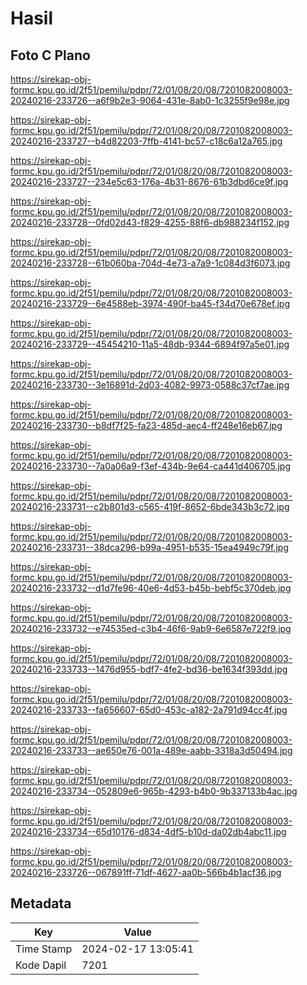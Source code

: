 # Hasil

## Foto C Plano

https://sirekap-obj-formc.kpu.go.id/2f51/pemilu/pdpr/72/01/08/20/08/7201082008003-20240216-233726--a6f9b2e3-9064-431e-8ab0-1c3255f9e98e.jpg

https://sirekap-obj-formc.kpu.go.id/2f51/pemilu/pdpr/72/01/08/20/08/7201082008003-20240216-233727--b4d82203-7ffb-4141-bc57-c18c6a12a765.jpg

https://sirekap-obj-formc.kpu.go.id/2f51/pemilu/pdpr/72/01/08/20/08/7201082008003-20240216-233727--234e5c63-176a-4b31-8676-61b3dbd6ce9f.jpg

https://sirekap-obj-formc.kpu.go.id/2f51/pemilu/pdpr/72/01/08/20/08/7201082008003-20240216-233728--0fd02d43-f829-4255-88f6-db988234f152.jpg

https://sirekap-obj-formc.kpu.go.id/2f51/pemilu/pdpr/72/01/08/20/08/7201082008003-20240216-233728--61b060ba-704d-4e73-a7a9-1c084d3f6073.jpg

https://sirekap-obj-formc.kpu.go.id/2f51/pemilu/pdpr/72/01/08/20/08/7201082008003-20240216-233729--6e4588eb-3974-490f-ba45-f34d70e678ef.jpg

https://sirekap-obj-formc.kpu.go.id/2f51/pemilu/pdpr/72/01/08/20/08/7201082008003-20240216-233729--45454210-11a5-48db-9344-6894f97a5e01.jpg

https://sirekap-obj-formc.kpu.go.id/2f51/pemilu/pdpr/72/01/08/20/08/7201082008003-20240216-233730--3e16891d-2d03-4082-9973-0588c37cf7ae.jpg

https://sirekap-obj-formc.kpu.go.id/2f51/pemilu/pdpr/72/01/08/20/08/7201082008003-20240216-233730--b8df7f25-fa23-485d-aec4-ff248e16eb67.jpg

https://sirekap-obj-formc.kpu.go.id/2f51/pemilu/pdpr/72/01/08/20/08/7201082008003-20240216-233730--7a0a06a9-f3ef-434b-9e64-ca441d406705.jpg

https://sirekap-obj-formc.kpu.go.id/2f51/pemilu/pdpr/72/01/08/20/08/7201082008003-20240216-233731--c2b801d3-c565-419f-8652-6bde343b3c72.jpg

https://sirekap-obj-formc.kpu.go.id/2f51/pemilu/pdpr/72/01/08/20/08/7201082008003-20240216-233731--38dca296-b99a-4951-b535-15ea4949c79f.jpg

https://sirekap-obj-formc.kpu.go.id/2f51/pemilu/pdpr/72/01/08/20/08/7201082008003-20240216-233732--d1d7fe96-40e6-4d53-b45b-bebf5c370deb.jpg

https://sirekap-obj-formc.kpu.go.id/2f51/pemilu/pdpr/72/01/08/20/08/7201082008003-20240216-233732--e74535ed-c3b4-46f6-9ab9-6e6587e722f9.jpg

https://sirekap-obj-formc.kpu.go.id/2f51/pemilu/pdpr/72/01/08/20/08/7201082008003-20240216-233733--1476d955-bdf7-4fe2-bd36-be1634f393dd.jpg

https://sirekap-obj-formc.kpu.go.id/2f51/pemilu/pdpr/72/01/08/20/08/7201082008003-20240216-233733--fa656607-65d0-453c-a182-2a791d94cc4f.jpg

https://sirekap-obj-formc.kpu.go.id/2f51/pemilu/pdpr/72/01/08/20/08/7201082008003-20240216-233733--ae650e76-001a-489e-aabb-3318a3d50494.jpg

https://sirekap-obj-formc.kpu.go.id/2f51/pemilu/pdpr/72/01/08/20/08/7201082008003-20240216-233734--052809e6-965b-4293-b4b0-9b337133b4ac.jpg

https://sirekap-obj-formc.kpu.go.id/2f51/pemilu/pdpr/72/01/08/20/08/7201082008003-20240216-233734--65d10176-d834-4df5-b10d-da02db4abc11.jpg

https://sirekap-obj-formc.kpu.go.id/2f51/pemilu/pdpr/72/01/08/20/08/7201082008003-20240216-233726--067891ff-71df-4627-aa0b-566b4b1acf36.jpg


## Metadata

| Key        | Value               |
| ---------- | ------------------- |
| Time Stamp | 2024-02-17 13:05:41 |
| Kode Dapil | 7201                |



